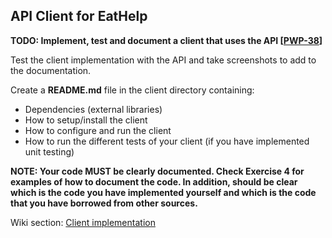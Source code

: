 ## API Client for EatHelp
<strong>TODO: Implement, test and document a client that uses the API [<a href="https://czeko.atlassian.net/browse/PWP-38">PWP-38</a>]</strong>

Test the client implementation with the API and take screenshots to add to the documentation.

Create a <strong>README.md</strong> file in the client directory containing:

<ul>
    <li>Dependencies (external libraries)</li>
    <li>How to setup/install the client</li>
    <li>How to configure and run the client</li>
    <li>How to run the different tests of your client (if you have implemented unit testing)</li>
</ul>
<strong>NOTE: Your code MUST be clearly documented. Check Exercise 4 for examples of how to document the code. In addition, should be clear which is the code you have implemented yourself and which is the code that you have borrowed from other sources.</strong>

Wiki section: <a href="https://github.com/chubozeko/PWP/wiki/RESTful-client-design-and-implementation#client-implementation">Client implementation</a>



